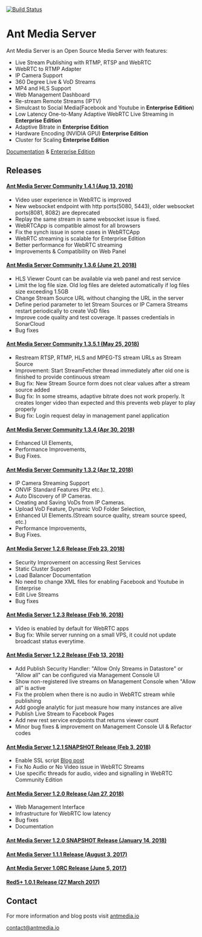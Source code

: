 [![Build Status](https://travis-ci.org/ant-media/Ant-Media-Server.svg?branch=master)](https://travis-ci.org/ant-media/Ant-Media-Server)

Ant Media Server 
====

Ant Media Server is an Open Source Media Server with features:

 * Live Stream Publishing with RTMP, RTSP and WebRTC
 * WebRTC to RTMP Adapter
 * IP Camera Support
 * 360 Degree Live & VoD Streams
 * MP4 and HLS Support
 * Web Management Dashboard
 * Re-stream Remote Streams (IPTV) 
 * Simulcast to Social Media(Facebook and Youtube in **Enterprise Edition**)
 * Low Latency One-to-Many Adaptive WebRTC Live Streaming in **Enterprise Edition**
 * Adaptive Bitrate in **Enterprise Edition**
 * Hardware Encoding (NVIDIA GPU) **Enterprise Edition**
 * Cluster for Scaling **Enterprise Edition**




[Documentation](https://antmedia.io/documentation) & [Enterprise Edition](https://antmedia.io)

## Releases 

#### [Ant Media Server Community 1.4.1 (Aug 13, 2018)](https://github.com/ant-media/Ant-Media-Server/releases/download/ams-v1.4.1/ant-media-server-community-1.4.1-180813_1533.zip)
* Video user experience in WebRTC is improved
* New websocket endpoint with http ports(5080, 5443), older websocket ports(8081, 8082) are deprecated
* Replay the same stream in same websocket issue is fixed.
* WebRTCApp is compatible almost for all browsers
* Fix the synch issue in some cases in WebRTCApp
* WebRTC streaming is scalable for Enterprise Edition
* Better performance for WebRTC streaming
* Improvements & Compatibility on Web Panel

#### [Ant Media Server Community 1.3.6 (June 21, 2018)](https://github.com/ant-media/Ant-Media-Server/releases/download/ams-v1.3.6.2/ant-media-server-community-1.3.6.2-180621_2202.zip)
* HLS Viewer Count can be available via web panel and rest service
* Limit the log file size. Old log files are deleted automatically if log files size exceeding 1.5GB
* Change Stream Source URL without changing the URL in the server
* Define period parameter to let Stream Sources or IP Camera Streams restart periodically to create VoD files
* Improve code quality and test coverage. It passes credentials in SonarCloud
* Bug fixes

#### [Ant Media Server Community 1.3.5.1 (May 25, 2018)](https://github.com/ant-media/Ant-Media-Server/releases/download/ams-v1.3.5.1/ant-media-server-community-1.3.5.1-180525_1137.zip)

* Restream RTSP, RTMP, HLS and MPEG-TS stream URLs as Stream Source
* Improvement: Start StreamFetcher thread immediately after old one is finished to provide continuous stream
* Bug fix: New Stream Source form does not clear values after a stream source added
* Bug fix: In some streams, adaptive bitrate does not work properly. It creates longer video than expected and
  this prevents web player to play properly
* Bug fix: Login request delay in management panel application

#### [Ant Media Server Community 1.3.4 (Apr 30, 2018)](https://github.com/ant-media/Ant-Media-Server/releases/tag/ams-v1.3.4)

* Enhanced UI Elements,
* Performance Improvements,
* Bug Fixes.

#### [Ant Media Server Community 1.3.2 (Apr 12, 2018)](https://github.com/ant-media/Ant-Media-Server/releases/tag/ams-v1.3.2)

* IP Camera Streaming Support
* ONVIF Standard Features (Ptz etc.).
* Auto Discovery of IP Cameras.
* Creating and Saving VoDs from IP Cameras.
* Upload VoD Feature, Dynamic VoD Folder Selection,
* Enhanced UI Elements.(Stream source quality, stream source speed, etc.)
* Performance Improvements,
* Bug Fixes.

#### [Ant Media Server 1.2.6 Release (Feb 23, 2018)](https://github.com/ant-media/Ant-Media-Server/releases/tag/ams-v1.2.6)
* Security Improvement on accessing Rest Services
* Static Cluster Support
* Load Balancer Documentation
* No need to change XML files for enabling Facebook and Youtube in Enterprise
* Edit Live Streams
* Bug fixes

#### [Ant Media Server 1.2.3 Release (Feb 16, 2018)](https://github.com/ant-media/Ant-Media-Server/releases/tag/ams-v1.2.3)
* Video is enabled by default for WebRTC apps
* Bug fix: While server running on a small VPS, it could not update broadcast status everytime.

#### [Ant Media Server 1.2.2 Release (Feb 13, 2018)](https://github.com/ant-media/Ant-Media-Server/releases/tag/ams-v1.2.2)
* Add Publish Security Handler:
  "Allow Only Streams in Datastore" or "Allow all" can be configured via Management Console UI
* Show non-registered live streams on Management Console when "Allow all" is active
* Fix the problem when there is no audio in WebRTC stream while publishing
* Add google analytic for just measure how many instances are alive
* Publish Live Stream to Facebook Pages
* Add new rest service endpoints that returns viewer count
* Minor bug fixes & improvement on Management Console UI & Refactor codes

#### [Ant Media Server 1.2.1 SNAPSHOT Release (Feb 3, 2018)](https://oss.sonatype.org/service/local/repositories/snapshots/content/io/antmedia/ant-media-server/1.2.1-SNAPSHOT/ant-media-server-1.2.1-20180203.094349-1-community-1.2.1-SNAPSHOT-180203_0943.zip)
* Enable SSL script [Blog post](https://antmedia.io/enable-ssl-on-ant-media-server/)
* Fix No Audio or No Video issue in WebRTC Streams
* Use specific threads for audio, video and signalling in WebRTC Community Edition

#### [Ant Media Server 1.2.0 Release (Jan 27, 2018)](https://github.com/ant-media/Ant-Media-Server/releases/tag/ams-v1.2.0)
* Web Management Interface
* Infrastructure for WebRTC low latency
* Bug fixes
* Documentation

#### [Ant Media Server 1.2.0 SNAPSHOT Release (January 14, 2018)](https://github.com/ant-media/Ant-Media-Server/releases/tag/untagged-e09c2795e299b44bcb86)

#### [Ant Media Server 1.1.1 Release (August 3, 2017)](https://github.com/ant-media/Ant-Media-Server/releases/download/ams-v1.1.1/ant-media-server-1.1.1.zip)

#### [Ant Media Server 1.0RC Release (June 5, 2017)](https://github.com/ant-media/Ant-Media-Server/releases/download/ams-v.1.0RC/ant-media-server-1.0RC.zip)

#### [Red5+ 1.0.1 Release (27 March 2017)](https://github.com/ant-media/red5-plus-server/releases/tag/v1.0.1_red5_plus)


## Contact 

 For more information and blog posts visit [antmedia.io](https://antmedia.io)
 
 [contact@antmedia.io](mailto:contact@antmedia.io)